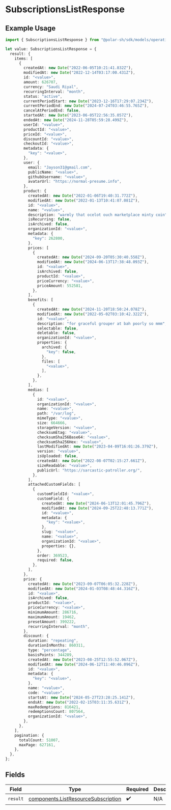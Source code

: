 # SubscriptionsListResponse

## Example Usage

```typescript
import { SubscriptionsListResponse } from "@polar-sh/sdk/models/operations";

let value: SubscriptionsListResponse = {
  result: {
    items: [
      {
        createdAt: new Date("2022-06-05T10:21:41.832Z"),
        modifiedAt: new Date("2022-12-14T03:17:00.431Z"),
        id: "<value>",
        amount: 626707,
        currency: "Saudi Riyal",
        recurringInterval: "month",
        status: "active",
        currentPeriodStart: new Date("2023-12-16T17:29:07.234Z"),
        currentPeriodEnd: new Date("2024-07-24T03:46:55.765Z"),
        cancelAtPeriodEnd: false,
        startedAt: new Date("2023-06-05T22:56:35.057Z"),
        endedAt: new Date("2024-11-28T05:59:28.499Z"),
        userId: "<value>",
        productId: "<value>",
        priceId: "<value>",
        discountId: "<value>",
        checkoutId: "<value>",
        metadata: {
          "key": "<value>",
        },
        user: {
          email: "Jayson31@gmail.com",
          publicName: "<value>",
          githubUsername: "<value>",
          avatarUrl: "https://normal-presume.info",
        },
        product: {
          createdAt: new Date("2022-01-06T19:40:31.772Z"),
          modifiedAt: new Date("2022-01-13T10:41:07.081Z"),
          id: "<value>",
          name: "<value>",
          description: "warmly that ocelot ouch marketplace minty coin",
          isRecurring: false,
          isArchived: false,
          organizationId: "<value>",
          metadata: {
            "key": 262800,
          },
          prices: [
            {
              createdAt: new Date("2024-09-20T05:30:40.558Z"),
              modifiedAt: new Date("2024-06-13T17:38:48.093Z"),
              id: "<value>",
              isArchived: false,
              productId: "<value>",
              priceCurrency: "<value>",
              priceAmount: 552581,
            },
          ],
          benefits: [
            {
              createdAt: new Date("2024-11-20T18:50:24.078Z"),
              modifiedAt: new Date("2022-05-02T03:10:42.322Z"),
              id: "<value>",
              description: "for graceful grouper at bah poorly so mmm",
              selectable: false,
              deletable: false,
              organizationId: "<value>",
              properties: {
                archived: {
                  "key": false,
                },
                files: [
                  "<value>",
                ],
              },
            },
          ],
          medias: [
            {
              id: "<value>",
              organizationId: "<value>",
              name: "<value>",
              path: "/var/log",
              mimeType: "<value>",
              size: 664666,
              storageVersion: "<value>",
              checksumEtag: "<value>",
              checksumSha256Base64: "<value>",
              checksumSha256Hex: "<value>",
              lastModifiedAt: new Date("2023-04-09T16:01:26.379Z"),
              version: "<value>",
              isUploaded: false,
              createdAt: new Date("2022-08-07T02:15:27.661Z"),
              sizeReadable: "<value>",
              publicUrl: "https://sarcastic-patroller.org/",
            },
          ],
          attachedCustomFields: [
            {
              customFieldId: "<value>",
              customField: {
                createdAt: new Date("2024-06-13T12:01:45.796Z"),
                modifiedAt: new Date("2024-09-25T22:48:13.771Z"),
                id: "<value>",
                metadata: {
                  "key": "<value>",
                },
                slug: "<value>",
                name: "<value>",
                organizationId: "<value>",
                properties: {},
              },
              order: 369523,
              required: false,
            },
          ],
        },
        price: {
          createdAt: new Date("2023-09-07T06:05:32.228Z"),
          modifiedAt: new Date("2024-01-03T08:48:44.316Z"),
          id: "<value>",
          isArchived: false,
          productId: "<value>",
          priceCurrency: "<value>",
          minimumAmount: 286716,
          maximumAmount: 19462,
          presetAmount: 399222,
          recurringInterval: "month",
        },
        discount: {
          duration: "repeating",
          durationInMonths: 860311,
          type: "percentage",
          basisPoints: 344289,
          createdAt: new Date("2023-08-25T12:55:52.067Z"),
          modifiedAt: new Date("2024-06-12T11:40:46.096Z"),
          id: "<value>",
          metadata: {
            "key": "<value>",
          },
          name: "<value>",
          code: "<value>",
          startsAt: new Date("2024-05-27T23:28:25.141Z"),
          endsAt: new Date("2022-02-15T03:11:35.631Z"),
          maxRedemptions: 816421,
          redemptionsCount: 807564,
          organizationId: "<value>",
        },
      },
    ],
    pagination: {
      totalCount: 51007,
      maxPage: 627161,
    },
  },
};
```

## Fields

| Field                                                                                      | Type                                                                                       | Required                                                                                   | Description                                                                                |
| ------------------------------------------------------------------------------------------ | ------------------------------------------------------------------------------------------ | ------------------------------------------------------------------------------------------ | ------------------------------------------------------------------------------------------ |
| `result`                                                                                   | [components.ListResourceSubscription](../../models/components/listresourcesubscription.md) | :heavy_check_mark:                                                                         | N/A                                                                                        |